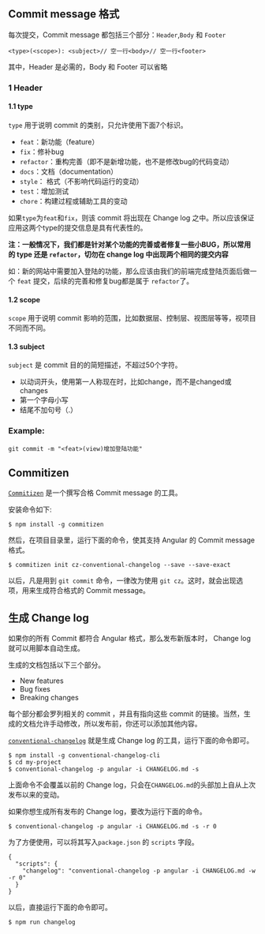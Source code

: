 ## Commit message 格式

每次提交，Commit message 都包括三个部分：`Header`,`Body` 和 `Footer`
```
<type>(<scope>): <subject>// 空一行<body>// 空一行<footer>
```
其中，Header 是必需的，Body 和 Footer 可以省略

### 1  Header
#### 1.1 type
`type` 用于说明 commit 的类别，只允许使用下面7个标识。

- `feat`：新功能（feature）
- `fix`：修补bug
- `refactor`：重构完善（即不是新增功能，也不是修改bug的代码变动）
- `docs`：文档（documentation）
- `style`： 格式（不影响代码运行的变动）
- `test`：增加测试
- `chore`：构建过程或辅助工具的变动




如果`type`为`feat`和`fix`，则该 commit 将出现在 Change log 之中。所以应该保证应用这两个type的提交信息是具有代表性的。

**注：一般情况下，我们都是针对某个功能的完善或者修复一些小BUG，所以常用的 type 还是 `refactor`，切勿在 change log 中出现两个相同的提交内容**

如：新的网站中需要加入登陆的功能，那么应该由我们的前端完成登陆页面后做一个 `feat` 提交，后续的完善和修复bug都是属于 `refactor`了。


#### 1.2 scope

`scope` 用于说明 commit 影响的范围，比如数据层、控制层、视图层等等，视项目不同而不同。

#### 1.3 subject

`subject` 是 commit 目的的简短描述，不超过50个字符。

- 以动词开头，使用第一人称现在时，比如change，而不是changed或changes
- 第一个字母小写
- 结尾不加句号（.）

### Example:

```
git commit -m "<feat>(view)增加登陆功能"
```


## Commitizen

[`Commitizen`](https://github.com/commitizen/cz-cli) 是一个撰写合格 Commit message 的工具。

安装命令如下:

```
$ npm install -g commitizen
```

然后，在项目目录里，运行下面的命令，使其支持 Angular 的 Commit message 格式。

```
$ commitizen init cz-conventional-changelog --save --save-exact
```
以后，凡是用到 `git commit` 命令，一律改为使用 `git cz`。这时，就会出现选项，用来生成符合格式的 Commit message。


## 生成 Change log

如果你的所有 Commit 都符合 Angular 格式，那么发布新版本时， Change log 就可以用脚本自动生成。

生成的文档包括以下三个部分。

- New features
- Bug fixes
- Breaking changes

每个部分都会罗列相关的 commit ，并且有指向这些 commit 的链接。当然，生成的文档允许手动修改，所以发布前，你还可以添加其他内容。

[`conventional-changelog`](https://github.com/stevemao/conventional-changelog-cli) 就是生成 Change log 的工具，运行下面的命令即可。

```
$ npm install -g conventional-changelog-cli
$ cd my-project
$ conventional-changelog -p angular -i CHANGELOG.md -s
```

上面命令不会覆盖以前的 Change log，只会在`CHANGELOG.md`的头部加上自从上次发布以来的变动。

如果你想生成所有发布的 Change log，要改为运行下面的命令。

```
$ conventional-changelog -p angular -i CHANGELOG.md -s -r 0
```

为了方便使用，可以将其写入`package.json` 的 `scripts` 字段。

```
{
  "scripts": {
    "changelog": "conventional-changelog -p angular -i CHANGELOG.md -w -r 0"
  }
}
```
以后，直接运行下面的命令即可。

```
$ npm run changelog
```

